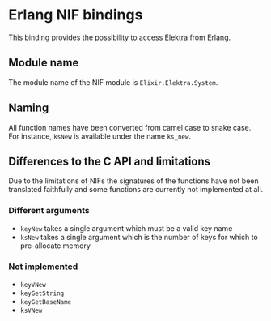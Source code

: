 # Erlang NIF bindings

This binding provides the possibility to access Elektra from Erlang.

## Module name

The module name of the NIF module is `Elixir.Elektra.System`.

## Naming

All function names have been converted from camel case to snake case.
For instance, `ksNew` is available under the name `ks_new`.

## Differences to the C API and limitations

Due to the limitations of NIFs the signatures of the functions have not been translated faithfully and some functions are currently not implemented at all.

### Different arguments

* `keyNew` takes a single argument which must be a valid key name
* `ksNew` takes a single argument which is the number of keys for which to pre-allocate memory

### Not implemented

* `keyVNew`
* `keyGetString`
* `keyGetBaseName`
* `ksVNew`
